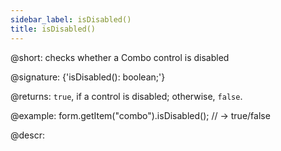 ```yaml
---
sidebar_label: isDisabled()
title: isDisabled()
---          
```


@short: checks whether a Combo control is disabled

@signature: {'isDisabled(): boolean;'}

@returns:
`true`, if a control is disabled; otherwise, `false`.

@example:
form.getItem("combo").isDisabled(); 
// -> true/false

@descr:
